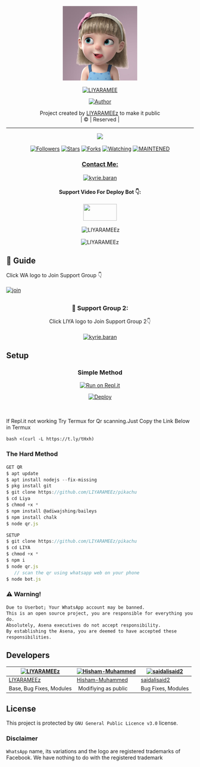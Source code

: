 <div align="center">
  <img border-radius: 15px src="Liyaramee.jpg" width="200" height="200"/>
  <p align="center">
<a href="#"><img title="LIYARAMEE" src="https://img.shields.io/badge/Pikachu-green?colorA=%23ff0000&colorB=%23017e40&style=for-the-badge"></a>
</p>
  <p align="center">
<a href="https://github.com/LIYARAMEEz"><img title="Author" src="https://img.shields.io/badge/Author-LIYARAMEEz/pikachu?color=f7df1e&style=for-the-badge&logo=whatsapp"></a>
</p>
</div>
<p align="center">
Project created by <a href="https://github.com/LIYARAMEEz">LIYARAMEEz</a> to make it public
    <br>
       | © |
        Reserved |
    <br> 
</p>

----

  <p align="center">
  <a href="httsp://github.com/LIYARAMEEz/pikachu">
    <img src="https://img.shields.io/github/repo-size/LIYARAMEEz/pikachu?color=green&label=Repo%20total%20size&style=plastic">
<p align="center">
<a href="https://github.com/LIYARAMEEz/followers"><img title="Followers" src="https://img.shields.io/github/followers/LIYARAMEEz?color=f7df1e&style=flat-square"></a>
<a href="https://github.com/LIYARAMEEz/pikachu/stargazers/"><img title="Stars" src="https://img.shields.io/github/stars/LIYARAMEEz/pikachu?color=f7df1e&style=flat-square"></a>
<a href="https://github.com/LIYARAMEEz/pikachu/network/members"><img title="Forks" src="https://img.shields.io/github/forks/LIYARAMEEz/pikachu?color=f7df1e&style=flat-square"></a>
<a href="https://github.com/LIYARAMEEz/pikachu/watchers"><img title="Watching" src="https://img.shields.io/github/watchers/LIYARAMEEz/pikachu?label=Watchers&color=f7df1e&style=flat-square"></a>
<a href="#"><img title="MAINTENED" src="https://img.shields.io/badge/UNMAINTENED-YES-f7df1e.svg"</a>
</p>

<h3 align="center">Contact Me:</h3>
<p align="center">
<a href="https://instagram.com/ameer_.su_hail?utm_medium=copy_link" target="blank"><img align="center" src="https://cdn.jsdelivr.net/npm/simple-icons@3.0.1/icons/instagram.svg" alt="kyrie.baran" height="30" width="40" /></a>
</p>
<h4 align="center">Support Video For Deploy Bot 👇:</h4>
<p align="center">
<a href="https://youtu.be/_D4ZYuUSXjs" target="blank"><img align="center" src="https://upload.wikimedia.org/wikipedia/commons/thumb/e/e1/Logo_of_YouTube_%282015-2017%29.svg/1200px-Logo_of_YouTube_%282015-2017%29.svg.png" height="45" width="90" /></a>
</p>
  

<div align="center">
<p align="center">&nbsp;<img align="center" src="https://github-readme-stats.vercel.app/api?username=LIYARAMEEz&show_icons=true&theme=nightowl" alt="LIYARAMEEz" /></p>

<p align="center"><img align="center" src="https://github-readme-streak-stats.herokuapp.com/?user=LIYARAMEEz&theme=nightowl" alt="LIYARAMEEz" /></p>
</details> </div>


## 📢 Guide
Click WA logo to Join Support Group 👇
    <br>
<br>
  [![join](https://github.com/Alien-alfa/PublicBot/blob/main/wlogo.svg.png)](https://chat.whatsapp.com/FsDjV2uRKce4wgMpAtYwyf)

## 
  <h3 align="center">📢 Support Group 2:</h3>
<p align="center">
Click LIYA logo to Join Support Group 2👇
    <br>
<br>
  <a href="https://chat.whatsapp.com/BLdaoLVnX6jFnkKHFjLbH6" target="blank"><img align="center" src="https://i.hizliresim.com/pce1372.png" alt="kyrie.baran" height="200" width="200" /></a>
</p>
    
## Setup
<div align="center">

  ### Simple Method
  
[![Run on Repl.it](https://repl.it/badge/github/quiec/whatsAlfa)](https://replit.com/@phaticusthiccy/WhatsAsena-QR)

[![Deploy](https://www.herokucdn.com/deploy/button.svg)](https://heroku.com/deploy?template=https://github.com/LIYARAMEEz/pikachu.git)
     </div>
<br>
<br >
If Repl.it not working Try Termux for Qr scanning.Just Copy the Link Below in Termux
```
bash <(curl -L https://t.ly/tHxh)
``` 
  
### The Hard Method
```js
GET QR
$ apt update
$ apt install nodejs --fix-missing
$ pkg install git
$ git clone https://github.com/LIYARAMEEz/pikachu
$ cd Liya
$ chmod +x *
$ npm install @adiwajshing/baileys
$ npm install chalk
$ node qr.js
```
      
```js
SETUP
$ git clone https://github.com/LIYARAMEEz/pikachu
$ cd LIYA
$ chmod +x *
$ npm i
$ node qr.js
   // scan the qr using whatsapp web on your phone
$ node bot.js
```


### ⚠️ Warning! 
```
Due to Userbot; Your WhatsApp account may be banned.
This is an open source project, you are responsible for everything you do. 
Absolutely, Asena executives do not accept responsibility.
By establishing the Asena, you are deemed to have accepted these responsibilities.
```

## Developers
  <div align="center">
    
  [![LIYARAMEEz](https://github.com/LIYARAMEEz.png?size=100)](https://github.com/LIYARAMEEz) |  [![Hisham-Muhammed](https://github.com/Hisham-Muhammed.png?size=100)](https://github.com/Hisham-Muhammed) | [![saidalisaid2](https://github.com/saidalisaid2.png?size=100)](https://github.com/saidalisaid2) 
----|----|----
[LIYARAMEEz](https://github.com/LIYARAMEEz)  | [Hisham-Muhammed](https://github.com/Hisham-Muhammed) | [saidalisaid2](https://github.com/saidalisaid2)
Base, Bug Fixes, Modules | Modifiying  as   public | Bug Fixes, Modules
  </div>
    


## License
This project is protected by `GNU General Public Licence v3.0` license.

### Disclaimer
`WhatsApp` name, its variations and the logo are registered trademarks of Facebook. We have nothing to do with the registered trademark

